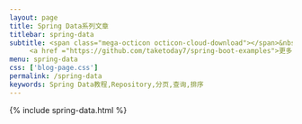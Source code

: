 ```yaml
---
layout: page
title: Spring Data系列文章
titlebar: spring-data
subtitle: <span class="mega-octicon octicon-cloud-download"></span>&nbsp;&nbsp;
     <a href ="https://github.com/taketoday7/spring-boot-examples">更多Spring Data精选教程，<font color="#EB9439">点我</font>查看！</a><br/>
menu: spring-data
css: ['blog-page.css']
permalink: /spring-data
keywords: Spring Data教程,Repository,分页,查询,排序
---
```


{% include spring-data.html %}
